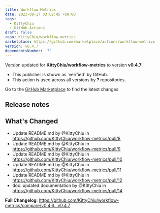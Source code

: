 ```yaml
---
title: Workflow Metrics
date: 2023-08-17 03:02:45 +00:00
tags:
  - KittyChiu
  - GitHub Actions
draft: false
repo: KittyChiu/workflow-metrics
marketplace: https://github.com/marketplace/actions/workflow-metrics
version: v0.4.7
dependentsNumber: '?'
---
```



Version updated for **KittyChiu/workflow-metrics** to version **v0.4.7**.
- This publisher is shown as 'verified' by GitHub.
- This action is used across all versions by **?** repositories.

Go to the [GitHub Marketplace](https://github.com/marketplace/actions/workflow-metrics) to find the latest changes.

## Release notes

## What's Changed
* Update README.md by @KittyChiu in https://github.com/KittyChiu/workflow-metrics/pull/8
* Update README.md by @KittyChiu in https://github.com/KittyChiu/workflow-metrics/pull/9
* Update README.md by @KittyChiu in https://github.com/KittyChiu/workflow-metrics/pull/10
* Update README.md by @KittyChiu in https://github.com/KittyChiu/workflow-metrics/pull/11
* Update README.md by @KittyChiu in https://github.com/KittyChiu/workflow-metrics/pull/12
* doc: updated documentation by @KittyChiu in https://github.com/KittyChiu/workflow-metrics/pull/14


**Full Changelog**: https://github.com/KittyChiu/workflow-metrics/compare/v0.4.6...v0.4.7
